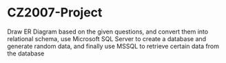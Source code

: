 # CZ2007-Project
Draw ER Diagram based on the given questions, and convert them into relational schema, use Microsoft SQL Server to create a database and generate random data, and finally use MSSQL to retrieve certain data from the database
